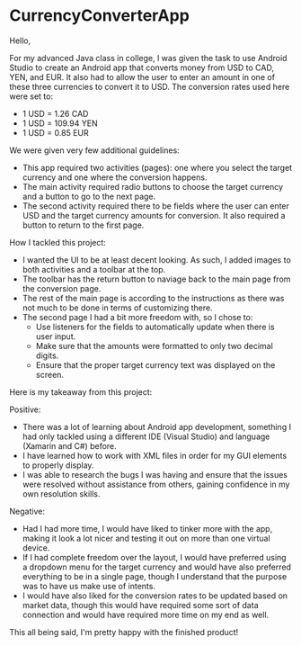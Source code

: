 # CurrencyConverterApp

Hello,

For my advanced Java class in college, I was given the task to use Android Studio to create an Android app that converts money from USD to CAD, YEN, and EUR. It also had to allow the user to enter an amount in one of these three currencies to convert it to USD. The conversion rates used here were set to:
- 1 USD = 1.26 CAD
- 1 USD = 109.94 YEN
- 1 USD = 0.85 EUR

We were given very few additional guidelines: 
- This app required two activities (pages): one where you select the target currency and one where the conversion happens.
- The main activity required radio buttons to choose the target currency and a button to go to the next page.
- The second activity required there to be fields where the user can enter USD and the target currency amounts for conversion. It also required a button to return to the first page.

How I tackled this project:
- I wanted the UI to be at least decent looking. As such, I added images to both activities and a toolbar at the top.
- The toolbar has the return button to naviage back to the main page from the conversion page.
- The rest of the main page is according to the instructions as there was not much to be done in terms of customizing there.
- The second page I had a bit more freedom with, so I chose to:
  - Use listeners for the fields to automatically update when there is user input.
  - Make sure that the amounts were formatted to only two decimal digits.
  - Ensure that the proper target currency text was displayed on the screen.

Here is my takeaway from this project:

Positive:

- There was a lot of learning about Android app development, something I had only tackled using a different IDE (Visual Studio) and language (Xamarin and C#) before.
- I have learned how to work with XML files in order for my GUI elements to properly display.
- I was able to research the bugs I was having and ensure that the issues were resolved without assistance from others, gaining confidence in my own resolution skills.

Negative:

- Had I had more time, I would have liked to tinker more with the app, making it look a lot nicer and testing it out on more than one virtual device.
- If I had complete freedom over the layout, I would have preferred using a dropdown menu for the target currency and would have also preferred everything to be in a single page, though I understand that the purpose was to have us make use of intents.
- I would have also liked for the conversion rates to be updated based on market data, though this would have required some sort of data connection and would have required more time on my end as well. 

This all being said, I'm pretty happy with the finished product!
